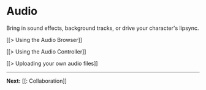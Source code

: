 # Audio

Bring in sound effects, background tracks, or drive your character's lipsync.

[[> Using the Audio Browser]]

[[> Using the Audio Controller]]

[[> Uploading your own audio files]]

---

**Next:** [[: Collaboration]]

